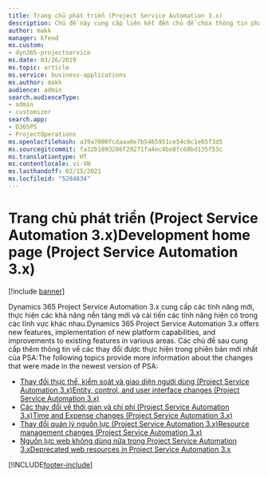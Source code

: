 ```yaml
---
title: Trang chủ phát triển (Project Service Automation 3.x)
description: Chủ đề này cung cấp liên kết đến chủ đề chứa thông tin phát triển cho phiên bản Dynamics 365 Project Service Automation (PSA) 3.x.
author: makk
manager: kfend
ms.custom:
- dyn365-projectservice
ms.date: 03/26/2019
ms.topic: article
ms.service: business-applications
ms.author: makk
audience: admin
search.audienceType:
- admin
- customizer
search.app:
- D365PS
- ProjectOperations
ms.openlocfilehash: a39a7000fcdaaa0e7b5465951ce54c0c1e65f3d5
ms.sourcegitcommit: fa32b1893286f20271fa4ec4be8fc68bd135f53c
ms.translationtype: HT
ms.contentlocale: vi-VN
ms.lasthandoff: 02/15/2021
ms.locfileid: "5284834"
---
```

# <a name="development-home-page-project-service-automation-3x"></a><span data-ttu-id="d00bb-103">Trang chủ phát triển (Project Service Automation 3.x)</span><span class="sxs-lookup"><span data-stu-id="d00bb-103">Development home page (Project Service Automation 3.x)</span></span>

[!include [banner](../../includes/psa-now-project-operations.md)]

<span data-ttu-id="d00bb-104">Dynamics 365 Project Service Automation 3.x cung cấp các tính năng mới, thực hiện các khả năng nền tảng mới và cải tiến các tính năng hiện có trong các lĩnh vực khác nhau.</span><span class="sxs-lookup"><span data-stu-id="d00bb-104">Dynamics 365 Project Service Automation 3.x offers new features, implementation of new platform capabilities, and improvements to existing features in various areas.</span></span> <span data-ttu-id="d00bb-105">Các chủ đề sau cung cấp thêm thông tin về các thay đổi được thực hiện trong phiên bản mới nhất của PSA:</span><span class="sxs-lookup"><span data-stu-id="d00bb-105">The following topics provide more information about the changes that were made in the newest version of PSA:</span></span>

- [<span data-ttu-id="d00bb-106">Thay đổi thực thể, kiểm soát và giao diện người dùng (Project Service Automation 3.x)</span><span class="sxs-lookup"><span data-stu-id="d00bb-106">Entity, control, and user interface changes (Project Service Automation 3.x)</span></span>](../developer-guides/entity-changes-v3.x.md)
- [<span data-ttu-id="d00bb-107">Các thay đổi về thời gian và chi phí (Project Service Automation 3.x)</span><span class="sxs-lookup"><span data-stu-id="d00bb-107">Time and Expense changes (Project Service Automation 3.x)</span></span>](../developer-guides/time-expense-changes-v3.x.md)
- [<span data-ttu-id="d00bb-108">Thay đổi quản lý nguồn lực (Project Service Automation 3.x)</span><span class="sxs-lookup"><span data-stu-id="d00bb-108">Resource management changes (Project Service Automation 3.x)</span></span>](../developer-guides/resource-management-changes-v3.x.md)
- [<span data-ttu-id="d00bb-109">Nguồn lực web không dùng nữa trong Project Service Automation 3.x</span><span class="sxs-lookup"><span data-stu-id="d00bb-109">Deprecated web resources in Project Service Automation 3.x</span></span>](../developer-guides/web-resources-deprecated-v3.x.md)


[!INCLUDE[footer-include](../../includes/footer-banner.md)]
